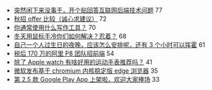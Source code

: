 - [突然闲下来没事干，开个贴回答互联网后端技术问题](https://www.v2ex.com/t/613460) 77
- [秋招 offer 比较（诚心求建议）](https://www.v2ex.com/t/613368) 72
- [你通常使用什么写作工具？](https://www.v2ex.com/t/613383) 70
- [冬天用鼠标手冷你们如何解决？忍着？](https://www.v2ex.com/t/613391) 68
- [自己一个人过生日的夜晚，应该怎么安排呢，还有 3 个小时可以挥霍](https://www.v2ex.com/t/613454) 61
- [税后 170 万的阿里 P8 团队招前端](https://www.v2ex.com/t/613382) 54
- [除了 Apple watch 有啥好用的运动手表推荐吗？](https://www.v2ex.com/t/613337) 41
- [微软发布基于 chromium 内核稳定版 edge 浏览器](https://www.v2ex.com/t/613409) 35
- [第 2.5 款 Google Play App 上架啦，欢迎大家捧场](https://www.v2ex.com/t/613366) 33